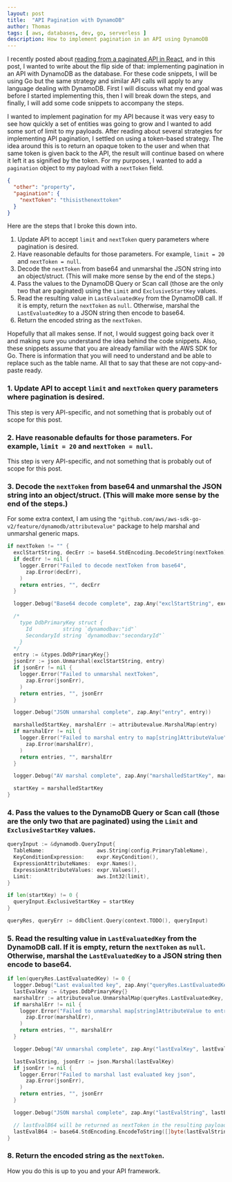 ```yaml
---
layout: post
title:  "API Pagination with DynamoDB"
author: Thomas
tags: [ aws, databases, dev, go, serverless ]
description: How to implement pagination in an API using DynamoDB
---
```


I recently posted about [reading from a paginated API in React](/blog/api-calls-with-pagination-in-react), and in this post, I wanted to write about the flip side of that: implementing pagination in an API with DynamoDB as the database. For these code snippets, I will be using Go but the same strategy and similar API calls will apply to any language dealing with DynamoDB. First I will discuss what my end goal was before I started implementing this, then I will break down the steps, and finally, I will add some code snippets to accompany the steps.

I wanted to implement pagination for my API because it was very easy to see how quickly a set of entities was going to grow and I wanted to add some sort of limit to my payloads. After reading about several strategies for implementing API pagination, I settled on using a token-based strategy. The idea around this is to return an opaque token to the user and when that same token is given back to the API, the result will continue based on where it left it as signified by the token. For my purposes, I wanted to add a `pagination` object to my payload with a `nextToken` field.

```json
{
  "other": "property",
  "pagination": {
    "nextToken": "thisisthenexttoken"
  }
}
```

Here are the steps that I broke this down into.

1. Update API to accept `limit` and `nextToken` query parameters where pagination is desired.
2. Have reasonable defaults for those parameters. For example, `limit = 20` and `nextToken = null`.
3. Decode the `nextToken` from base64 and unmarshal the JSON string into an object/struct. (This will make more sense by the end of the steps.)
4. Pass the values to the DynamoDB Query or Scan call (those are the only two that are paginated) using the `Limit` and `ExclusiveStartKey` values.
5. Read the resulting value in `LastEvaluatedKey` from the DynamoDB call. If it is empty, return the `nextToken` as `null`. Otherwise, marshal the `LastEvaluatedKey` to a JSON string then encode to base64.
8. Return the encoded string as the `nextToken`.

Hopefully that all makes sense. If not, I would suggest going back over it and making sure you understand the idea behind the code snippets. Also, these snippets assume that you are already familiar with the AWS SDK for Go. There is information that you will need to understand and be able to replace such as the table name. All that to say that these are not copy-and-paste ready.

### 1. Update API to accept `limit` and `nextToken` query parameters where pagination is desired.

This step is very API-specific, and not something that is probably out of scope for this post.

### 2. Have reasonable defaults for those parameters. For example, `limit = 20` and `nextToken = null`.

This step is very API-specific, and not something that is probably out of scope for this post.

### 3. Decode the `nextToken` from base64 and unmarshal the JSON string into an object/struct. (This will make more sense by the end of the steps.)

For some extra context, I am using the `"github.com/aws/aws-sdk-go-v2/feature/dynamodb/attributevalue"` package to help marshal and unmarshal generic maps.

```go
if nextToken != "" {
  exclStartString, decErr := base64.StdEncoding.DecodeString(nextToken)
  if decErr != nil {
    logger.Error("Failed to decode nextToken from base64",
      zap.Error(decErr),
    )
    return entries, "", decErr
  }

  logger.Debug("Base64 decode complete", zap.Any("exclStartString", exclStartString))

  /*
    type DdbPrimaryKey struct {
      Id          string `dynamodbav:"id"`
      SecondaryId string `dynamodbav:"secondaryId"`
    }
  */
  entry := &types.DdbPrimaryKey{}
  jsonErr := json.Unmarshal(exclStartString, entry)
  if jsonErr != nil {
    logger.Error("Failed to unmarshal nextToken",
      zap.Error(jsonErr),
    )
    return entries, "", jsonErr
  }

  logger.Debug("JSON unmarshal complete", zap.Any("entry", entry))

  marshalledStartKey, marshalErr := attributevalue.MarshalMap(entry)
  if marshalErr != nil {
    logger.Error("Failed to marshal entry to map[string]AttributeValue",
      zap.Error(marshalErr),
    )
    return entries, "", marshalErr
  }

  logger.Debug("AV marshal complete", zap.Any("marshalledStartKey", marshalledStartKey))

  startKey = marshalledStartKey
}
```

### 4. Pass the values to the DynamoDB Query or Scan call (those are the only two that are paginated) using the `Limit` and `ExclusiveStartKey` values.

```go
queryInput := &dynamodb.QueryInput{
  TableName:                 aws.String(config.PrimaryTableName),
  KeyConditionExpression:    expr.KeyCondition(),
  ExpressionAttributeNames:  expr.Names(),
  ExpressionAttributeValues: expr.Values(),
  Limit:                     aws.Int32(limit),
}

if len(startKey) != 0 {
  queryInput.ExclusiveStartKey = startKey
}

queryRes, queryErr := ddbClient.Query(context.TODO(), queryInput)
```

### 5. Read the resulting value in `LastEvaluatedKey` from the DynamoDB call. If it is empty, return the `nextToken` as `null`. Otherwise, marshal the `LastEvaluatedKey` to a JSON string then encode to base64.

```go
if len(queryRes.LastEvaluatedKey) != 0 {
  logger.Debug("Last evalualted key", zap.Any("queryRes.LastEvaluatedKey", queryRes.LastEvaluatedKey))
  lastEvalKey := &types.DdbPrimaryKey{}
  marshalErr := attributevalue.UnmarshalMap(queryRes.LastEvaluatedKey, lastEvalKey)
  if marshalErr != nil {
    logger.Error("Failed to unmarshal map[string]AttributeValue to entry",
      zap.Error(marshalErr),
    )
    return entries, "", marshalErr
  }

  logger.Debug("AV unmarshal complete", zap.Any("lastEvalKey", lastEvalKey))

  lastEvalString, jsonErr := json.Marshal(lastEvalKey)
  if jsonErr != nil {
    logger.Error("Failed to marshal last evaluated key json",
      zap.Error(jsonErr),
    )
    return entries, "", jsonErr
  }

  logger.Debug("JSON marshal complete", zap.Any("lastEvalString", lastEvalString))

  // lastEvalB64 will be returned as nextToken in the resulting payload
  lastEvalB64 := base64.StdEncoding.EncodeToString([]byte(lastEvalString))
}
```

### 8. Return the encoded string as the `nextToken`.

How you do this is up to you and your API framework.
